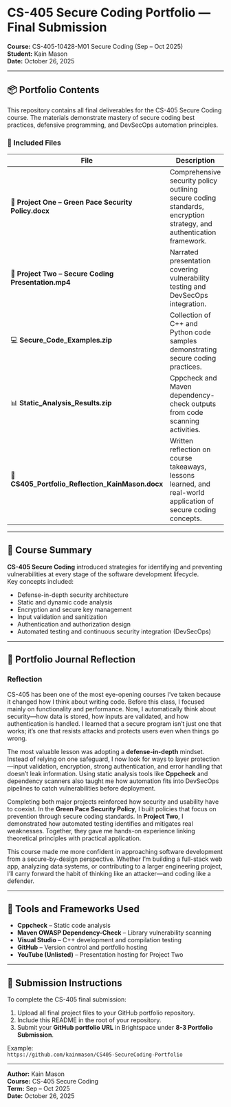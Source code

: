 # CS-405 Secure Coding Portfolio — Final Submission
**Course:** CS-405-10428-M01 Secure Coding (Sep – Oct 2025)  
**Student:** Kain Mason  
**Date:** October 26, 2025  

---

## 📦 Portfolio Contents

This repository contains all final deliverables for the CS-405 Secure Coding course. The materials demonstrate mastery of secure coding best practices, defensive programming, and DevSecOps automation principles.

### 🧩 Included Files
| File | Description |
|------|--------------|
| 🧾 **Project One – Green Pace Security Policy.docx** | Comprehensive security policy outlining secure coding standards, encryption strategy, and authentication framework. |
| 🎤 **Project Two – Secure Coding Presentation.mp4** | Narrated presentation covering vulnerability testing and DevSecOps integration. |
| 💻 **Secure_Code_Examples.zip** | Collection of C++ and Python code samples demonstrating secure coding practices. |
| 📊 **Static_Analysis_Results.zip** | Cppcheck and Maven dependency-check outputs from code scanning activities. |
| 📝 **CS405_Portfolio_Reflection_KainMason.docx** | Written reflection on course takeaways, lessons learned, and real-world application of secure coding concepts. |

---

## 🧠 Course Summary

**CS-405 Secure Coding** introduced strategies for identifying and preventing vulnerabilities at every stage of the software development lifecycle.  
Key concepts included:
- Defense-in-depth security architecture  
- Static and dynamic code analysis  
- Encryption and secure key management  
- Input validation and sanitization  
- Authentication and authorization design  
- Automated testing and continuous security integration (DevSecOps)

---

## 🧾 Portfolio Journal Reflection

### Reflection
CS-405 has been one of the most eye-opening courses I’ve taken because it changed how I think about writing code. Before this class, I focused mainly on functionality and performance. Now, I automatically think about security—how data is stored, how inputs are validated, and how authentication is handled. I learned that a secure program isn’t just one that works; it’s one that resists attacks and protects users even when things go wrong.

The most valuable lesson was adopting a **defense-in-depth** mindset. Instead of relying on one safeguard, I now look for ways to layer protection—input validation, encryption, strong authentication, and error handling that doesn’t leak information. Using static analysis tools like **Cppcheck** and dependency scanners also taught me how automation fits into DevSecOps pipelines to catch vulnerabilities before deployment.

Completing both major projects reinforced how security and usability have to coexist. In the **Green Pace Security Policy**, I built policies that focus on prevention through secure coding standards. In **Project Two**, I demonstrated how automated testing identifies and mitigates real weaknesses. Together, they gave me hands-on experience linking theoretical principles with practical application.

This course made me more confident in approaching software development from a secure-by-design perspective. Whether I’m building a full-stack web app, analyzing data systems, or contributing to a larger engineering project, I’ll carry forward the habit of thinking like an attacker—and coding like a defender.

---

## 🧰 Tools and Frameworks Used
- **Cppcheck** – Static code analysis  
- **Maven OWASP Dependency-Check** – Library vulnerability scanning  
- **Visual Studio** – C++ development and compilation testing  
- **GitHub** – Version control and portfolio hosting  
- **YouTube (Unlisted)** – Presentation hosting for Project Two

---

## 🚀 Submission Instructions
To complete the CS-405 final submission:

1. Upload all final project files to your GitHub portfolio repository.  
2. Include this README in the root of your repository.  
3. Submit your **GitHub portfolio URL** in Brightspace under **8-3 Portfolio Submission**.  

Example:  
`https://github.com/kainmason/CS405-SecureCoding-Portfolio`

---

**Author:** Kain Mason  
**Course:** CS-405 Secure Coding  
**Term:** Sep – Oct 2025  
**Date:** October 26, 2025
